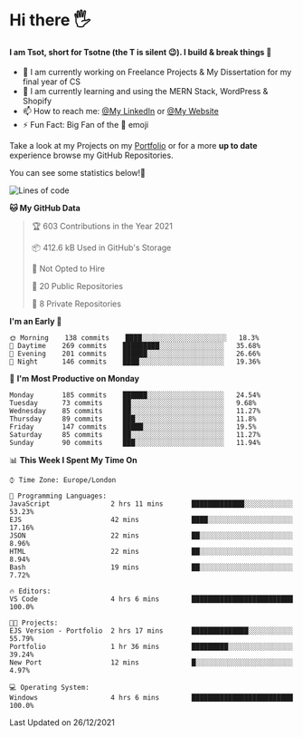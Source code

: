 # Hi there :raised_hand_with_fingers_splayed:
#### I am Tsot, short for Tsotne (the T is silent :wink:). I build & break things :space_invader:
- :telescope: I am currently working on Freelance Projects & My Dissertation for my final year of CS
- :seedling: I am currently learning and using the MERN Stack, WordPress & Shopify
- :mailbox: How to reach me: [@My LinkedIn](https://www.linkedin.com/in/tsotne-gvadzabia/) or [@My Website](https://tsotnegvadzabia.me/contact)
- :zap: Fun Fact: Big Fan of the :space_invader: emoji

Take a look at my Projects on my [Portfolio](https://tsotne.co.uk/) or for a more **up to date** experience browse my GitHub Repositories.

You can see some statistics below!:space_invader:
<!--START_SECTION:waka-->
![Lines of code](https://img.shields.io/badge/From%20Hello%20World%20I%27ve%20Written-2%20Million%20lines%20of%20code-blue)

**🐱 My GitHub Data** 

> 🏆 603 Contributions in the Year 2021
 > 
> 📦 412.6 kB Used in GitHub's Storage 
 > 
> 🚫 Not Opted to Hire
 > 
> 📜 20 Public Repositories 
 > 
> 🔑 8 Private Repositories  
 > 
**I'm an Early 🐤** 

```text
🌞 Morning    138 commits    ████░░░░░░░░░░░░░░░░░░░░░   18.3% 
🌆 Daytime    269 commits    █████████░░░░░░░░░░░░░░░░   35.68% 
🌃 Evening    201 commits    ██████░░░░░░░░░░░░░░░░░░░   26.66% 
🌙 Night      146 commits    ████░░░░░░░░░░░░░░░░░░░░░   19.36%

```
📅 **I'm Most Productive on Monday** 

```text
Monday       185 commits    ██████░░░░░░░░░░░░░░░░░░░   24.54% 
Tuesday      73 commits     ██░░░░░░░░░░░░░░░░░░░░░░░   9.68% 
Wednesday    85 commits     ██░░░░░░░░░░░░░░░░░░░░░░░   11.27% 
Thursday     89 commits     ███░░░░░░░░░░░░░░░░░░░░░░   11.8% 
Friday       147 commits    █████░░░░░░░░░░░░░░░░░░░░   19.5% 
Saturday     85 commits     ██░░░░░░░░░░░░░░░░░░░░░░░   11.27% 
Sunday       90 commits     ███░░░░░░░░░░░░░░░░░░░░░░   11.94%

```


📊 **This Week I Spent My Time On** 

```text
⌚︎ Time Zone: Europe/London

💬 Programming Languages: 
JavaScript               2 hrs 11 mins       █████████████░░░░░░░░░░░░   53.23% 
EJS                      42 mins             ████░░░░░░░░░░░░░░░░░░░░░   17.16% 
JSON                     22 mins             ██░░░░░░░░░░░░░░░░░░░░░░░   8.96% 
HTML                     22 mins             ██░░░░░░░░░░░░░░░░░░░░░░░   8.94% 
Bash                     19 mins             ██░░░░░░░░░░░░░░░░░░░░░░░   7.72%

🔥 Editors: 
VS Code                  4 hrs 6 mins        █████████████████████████   100.0%

🐱‍💻 Projects: 
EJS Version - Portfolio  2 hrs 17 mins       ██████████████░░░░░░░░░░░   55.79% 
Portfolio                1 hr 36 mins        █████████░░░░░░░░░░░░░░░░   39.24% 
New Port                 12 mins             █░░░░░░░░░░░░░░░░░░░░░░░░   4.97%

💻 Operating System: 
Windows                  4 hrs 6 mins        █████████████████████████   100.0%

```


 Last Updated on 26/12/2021
<!--END_SECTION:waka-->
